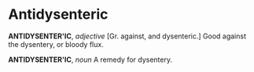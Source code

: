# Antidysenteric

**ANTIDYSENTER'IC**, _adjective_ \[Gr. against, and dysenteric.\] Good against the dysentery, or bloody flux.

**ANTIDYSENTER'IC**, _noun_ A remedy for dysentery.